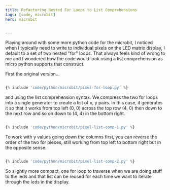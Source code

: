 ```yaml
---
title: Refactoring Nested For Loops to List Comprehensions
tags: [code, microbit]
hero: microbit


---
```


Playing around with some more python code for the microbit, I noticed when I typically need to write to individual pixels on the
LED matrix display, I default to a set of two nested "for" loops. That always feels kind of wrong to me and I wondered how the code
would look using a list comprehension as micro python supports that construct.

First the original version...

```python

{% include 'code/python/microbit/pixel-for-loop.py' %}

```

and using the list comprehension syntax. We compress the two for loops into a single generator to create a list of x, y pairs. In this case,
it generates it so that it works from top left (0, 0) across the top row (4, 0) then down to the next row and so on down to (4, 4) in the
bottom right.

```python

{% include 'code/python/microbit/pixel-list-comp-1.py' %}

```

To work with y values going down the columns first, you can reverse the order of the two for pieces, still working from top left to bottom right
but in the opposite sense.

```python

{% include 'code/python/microbit/pixel-list-comp-2.py' %}

```

So slightly more compact, one for loop to traverse when we are doing stuff to the leds and that list can be reused for each time we
want to iterate through the leds in the display.
